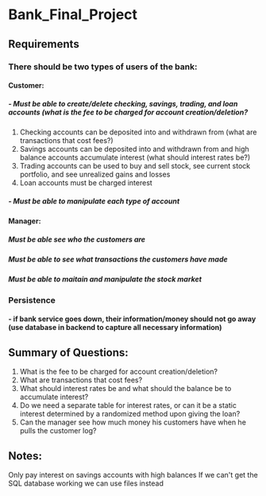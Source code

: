 # Bank_Final_Project

## Requirements
### There should be two types of users of the bank:
#### Customer:
##### - Must be able to create/delete checking, savings, trading, and loan accounts (what is the fee to be charged for account creation/deletion?   
1. Checking accounts can be deposited into and withdrawn from (what are transactions that cost fees?)
2. Savings accounts can be deposited into and withdrawn from and high balance accounts accumulate interest (what should interest rates be?)
3. Trading accounts can be used to buy and sell stock, see current stock portfolio, and see unrealized gains and losses
4. Loan accounts must be charged interest 
##### - Must be able to manipulate each type of account
#### Manager:
##### Must be able see who the customers are
##### Must be able to see what transactions the customers have made
##### Must be able to maitain and manipulate the stock market

### Persistence 
#### - if bank service goes down, their information/money should not go away (use database in backend to capture all necessary information)

## Summary of Questions:
1. What is the fee to be charged for account creation/deletion?
2. What are transactions that cost fees?
3. What should interest rates be and what should the balance be to accumulate interest?
4. Do we need a separate table for interest rates, or can it be a static interest determined by a randomized method upon giving the loan?
5. Can the manager see how much money his customers have when he pulls the customer log?

## Notes:
Only pay interest on savings accounts with high balances
If we can't get the SQL database working we can use files instead
